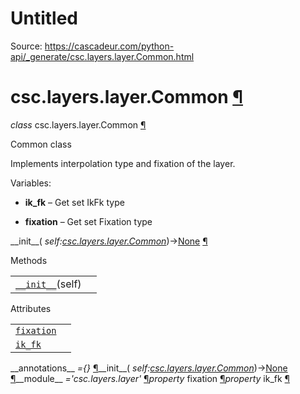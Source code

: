 # Untitled

Source: https://cascadeur.com/python-api/_generate/csc.layers.layer.Common.html

# csc.layers.layer.Common [¶](https://cascadeur.com/python-api/_generate/csc.layers.layer.Common.html\#csc-layers-layer-common "Permalink to this heading")

_class_ csc.layers.layer.Common [¶](https://cascadeur.com/python-api/_generate/csc.layers.layer.Common.html#csc.layers.layer.Common "Permalink to this definition")

Common class

Implements interpolation type and fixation of the layer.

Variables:

- **ik\_fk** – Get set IkFk type

- **fixation** – Get set Fixation type


\_\_init\_\_( _self:[csc.layers.layer.Common](https://cascadeur.com/python-api/_generate/csc.layers.layer.Common.html#csc.layers.layer.Common "csc.layers.layer.Common")_)→[None](https://docs.python.org/3/library/constants.html#None "(in Python v3.13)") [¶](https://cascadeur.com/python-api/_generate/csc.layers.layer.Common.html#csc.layers.layer.Common.__init__ "Permalink to this definition")

Methods

|     |     |
| --- | --- |
| [`__init__`](https://cascadeur.com/python-api/_generate/csc.layers.layer.Common.html#id0 "csc.layers.layer.Common.__init__")(self) |  |

Attributes

|     |     |
| --- | --- |
| [`fixation`](https://cascadeur.com/python-api/_generate/csc.layers.layer.Common.html#csc.layers.layer.Common.fixation "csc.layers.layer.Common.fixation") |  |
| [`ik_fk`](https://cascadeur.com/python-api/_generate/csc.layers.layer.Common.html#csc.layers.layer.Common.ik_fk "csc.layers.layer.Common.ik_fk") |  |

\_\_annotations\_\_ _={}_ [¶](https://cascadeur.com/python-api/_generate/csc.layers.layer.Common.html#csc.layers.layer.Common.__annotations__ "Permalink to this definition")\_\_init\_\_( _self:[csc.layers.layer.Common](https://cascadeur.com/python-api/_generate/csc.layers.layer.Common.html#csc.layers.layer.Common "csc.layers.layer.Common")_)→[None](https://docs.python.org/3/library/constants.html#None "(in Python v3.13)") [¶](https://cascadeur.com/python-api/_generate/csc.layers.layer.Common.html#id0 "Permalink to this definition")\_\_module\_\_ _='csc.layers.layer'_ [¶](https://cascadeur.com/python-api/_generate/csc.layers.layer.Common.html#csc.layers.layer.Common.__module__ "Permalink to this definition")_property_ fixation [¶](https://cascadeur.com/python-api/_generate/csc.layers.layer.Common.html#csc.layers.layer.Common.fixation "Permalink to this definition")_property_ ik\_fk [¶](https://cascadeur.com/python-api/_generate/csc.layers.layer.Common.html#csc.layers.layer.Common.ik_fk "Permalink to this definition")